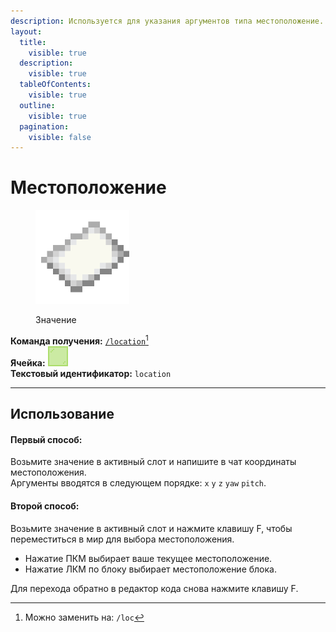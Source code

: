 ```yaml
---
description: Используется для указания аргументов типа местоположение.
layout:
  title:
    visible: true
  description:
    visible: true
  tableOfContents:
    visible: true
  outline:
    visible: true
  pagination:
    visible: false
---
```


# Местоположение

<figure><img src="../../../.gitbook/assets/paper.png" alt="" width="150"><figcaption><p>Значение</p></figcaption></figure>

**Команда получения:** [`/location`](#user-content-fn-1)[^1]\
**Ячейка:** <img src="../../../.gitbook/assets/lime_stained_glass_pane.png" alt="" data-size="line">\
**Текстовый идентификатор:** `location`

***

## Использование

#### Первый способ:

Возьмите значение в активный слот и напишите в чат координаты местоположения.\
Аргументы вводятся в следующем порядке: `x` `y` `z` `yaw` `pitch`.

#### Второй способ:

Возьмите значение в активный слот и нажмите клавишу F, чтобы переместиться в мир для выбора местоположения.

* Нажатие ПКМ выбирает ваше текущее местоположение.
* Нажатие ЛКМ по блоку выбирает местоположение блока.

Для перехода обратно в редактор кода снова нажмите клавишу F.

[^1]: Можно заменить на: `/loc`
